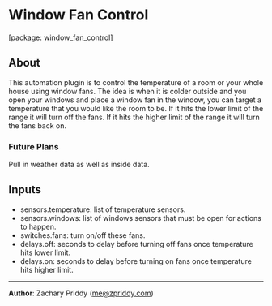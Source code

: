 # Window Fan Control
\[package: window_fan_control]

## About
This automation plugin is to control the temperature of a room or your whole house using window fans.
The idea is when it is colder outside and you open your windows and place a window fan in the window, you
can target a temperature that you would like the room to be. If it hits the lower limit of the range it 
will turn off the fans. If it hits the higher limit of the range it will turn the fans back on. 


### Future Plans
Pull in weather data as well as inside data.


## Inputs

- sensors.temperature: list of temperature sensors.
- sensors.windows: list of windows sensors that must be open for actions to happen.
- switches.fans: turn on/off these fans.
- delays.off: seconds to delay before turning off fans once temperature hits lower limit.
- delays.on: seconds to delay before turning on fans once temperature hits higher limit.



---

**Author**: Zachary Priddy (me@zpriddy.com)